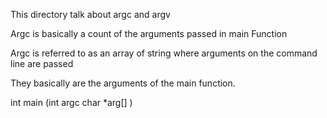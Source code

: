 This directory talk about argc and argv

Argc is basically a count of the arguments passed in main Function

Argc is referred to as an array of string where arguments on the command line are passed

They basically are the arguments of the main function.

int main (int argc char *arg[] )
